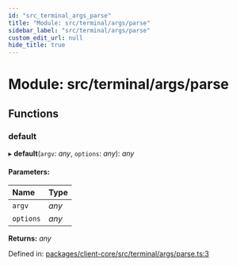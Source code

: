 ```yaml
---
id: "src_terminal_args_parse"
title: "Module: src/terminal/args/parse"
sidebar_label: "src/terminal/args/parse"
custom_edit_url: null
hide_title: true
---
```


# Module: src/terminal/args/parse

## Functions

### default

▸ **default**(`argv`: *any*, `options`: *any*): *any*

#### Parameters:

Name | Type |
:------ | :------ |
`argv` | *any* |
`options` | *any* |

**Returns:** *any*

Defined in: [packages/client-core/src/terminal/args/parse.ts:3](https://github.com/xr3ngine/xr3ngine/blob/716a06460/packages/client-core/src/terminal/args/parse.ts#L3)
